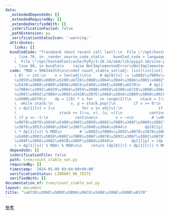 ```yaml
---
data:
  _extendedDependsOn: []
  _extendedRequiredBy: []
  _extendedVerifiedWith: []
  _isVerificationFailed: false
  _pathExtension: py
  _verificationStatusIcon: ':warning:'
  attributes:
    links: []
  bundledCode: "Traceback (most recent call last):\n  File \"/opt/hostedtoolcache/PyPy/3.10.14/x64/lib/pypy3.10/site-packages/onlinejudge_verify/documentation/build.py\"\
    , line 76, in _render_source_code_stat\n    bundled_code = language.bundle(\n\
    \  File \"/opt/hostedtoolcache/PyPy/3.10.14/x64/lib/pypy3.10/site-packages/onlinejudge_verify/languages/python.py\"\
    , line 96, in bundle\n    raise NotImplementedError\nNotImplementedError\n"
  code: "MOD = 998244353\n\n\ndef count_stable_set(adj: list[list[int]], r: int =\
    \ 0) -> int:\n    n = len(adj)\n\n    # dp[0][v] := \u9802\u70B9v\u3092\u6839\u3068\
    \u3059\u308B\u90E8\u5206\u6728\u306B\u3064\u3044\u3066\u3001\u9802\u70B9v\u3092\
    \u542B\u3080\u5B89\u5B9A\u96C6\u5408\u306E\u500B\u6570\n    # dp[1][v] := \u9802\
    \u70B9v\u3092\u6839\u3068\u3059\u308B\u90E8\u5206\u6728\u306B\u3064\u3044\u3066\
    \u3001\u9802\u70B9v\u3092\u542B\u307E\u306A\u3044\u5B89\u5B9A\u96C6\u5408\u306E\
    \u500B\u6570\n    dp = [[0] * n for _ in range(2)]\n    stack = [(r, -1)]\n  \
    \  while stack:\n        v, p = stack.pop()\n        if v >= 0:\n            dp[0][v]\
    \ = dp[1][v] = 1\n            for u in adj[v]:\n                if u != p:\n \
    \                   stack += [(~u, v), (u, v)]\n            continue\n       \
    \ if p == -1:\n            continue\n        v = ~v\n        # \u9802\u70B9v\u3092\
    \u9078\u3076\u5834\u5408\u3001\u5B50\u9802\u70B9\u306F\u3069\u308C\u3082\u9078\
    \u3076\u3053\u3068\u304C\u3067\u304D\u306A\u3044\n        dp[0][p] = (dp[0][p]\
    \ * dp[1][v]) % MOD\n        # \u9802\u70B9v\u3092\u9078\u3070\u306A\u3044\u5834\
    \u5408\u3001\u5B50\u9802\u70B9\u306F\u9078\u3093\u3067\u3082\u9078\u3070\u306A\
    \u304F\u3066\u3082\u69CB\u308F\u306A\u3044\n        dp[1][p] = (dp[1][p] * (dp[0][v]\
    \ + dp[1][v]) % MOD) % MOD\n\n    return (dp[0][r] + dp[1][r]) % MOD\n"
  dependsOn: []
  isVerificationFile: false
  path: tree/count_stable_set.py
  requiredBy: []
  timestamp: '2024-05-09 09:04:00+09:00'
  verificationStatus: LIBRARY_NO_TESTS
  verifiedWith: []
documentation_of: tree/count_stable_set.py
layout: document
title: "\u6728\u306E\u5B89\u5B9A\u96C6\u5408\u306E\u500B\u6570"
---
```


[参考](https://algo-method.com/tasks/983)